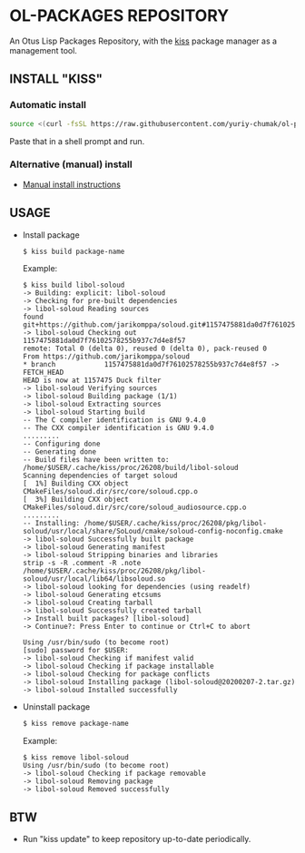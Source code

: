 OL-PACKAGES REPOSITORY
======================

An Otus Lisp Packages Repository, with the [kiss](https://k1sslinux.org/package-manager) package manager as a management tool.


INSTALL "KISS"
--------------

### Automatic install

```bash
source <(curl -fsSL https://raw.githubusercontent.com/yuriy-chumak/ol-packages/master/install.sh)
```

Paste that in a shell prompt and run.

### Alternative (manual) install

- [Manual install instructions](install-manual.md)


USAGE
-----

- Install package
  ```bash
  $ kiss build package-name
  ```

  Example:
  ```
  $ kiss build libol-soloud
  -> Building: explicit: libol-soloud
  -> Checking for pre-built dependencies
  -> libol-soloud Reading sources
  found git+https://github.com/jarikomppa/soloud.git#1157475881da0d7f76102578255b937c7d4e8f57
  -> libol-soloud Checking out 1157475881da0d7f76102578255b937c7d4e8f57
  remote: Total 0 (delta 0), reused 0 (delta 0), pack-reused 0
  From https://github.com/jarikomppa/soloud
  * branch            1157475881da0d7f76102578255b937c7d4e8f57 -> FETCH_HEAD
  HEAD is now at 1157475 Duck filter
  -> libol-soloud Verifying sources
  -> libol-soloud Building package (1/1)
  -> libol-soloud Extracting sources
  -> libol-soloud Starting build
  -- The C compiler identification is GNU 9.4.0
  -- The CXX compiler identification is GNU 9.4.0
  .........
  -- Configuring done
  -- Generating done
  -- Build files have been written to: /home/$USER/.cache/kiss/proc/26208/build/libol-soloud
  Scanning dependencies of target soloud
  [  1%] Building CXX object CMakeFiles/soloud.dir/src/core/soloud.cpp.o
  [  3%] Building CXX object CMakeFiles/soloud.dir/src/core/soloud_audiosource.cpp.o
  .........
  -- Installing: /home/$USER/.cache/kiss/proc/26208/pkg/libol-soloud/usr/local/share/SoLoud/cmake/soloud-config-noconfig.cmake
  -> libol-soloud Successfully built package
  -> libol-soloud Generating manifest
  -> libol-soloud Stripping binaries and libraries
  strip -s -R .comment -R .note /home/$USER/.cache/kiss/proc/26208/pkg/libol-soloud/usr/local/lib64/libsoloud.so
  -> libol-soloud looking for dependencies (using readelf)
  -> libol-soloud Generating etcsums
  -> libol-soloud Creating tarball
  -> libol-soloud Successfully created tarball
  -> Install built packages? [libol-soloud]
  -> Continue?: Press Enter to continue or Ctrl+C to abort

  Using /usr/bin/sudo (to become root)
  [sudo] password for $USER:
  -> libol-soloud Checking if manifest valid
  -> libol-soloud Checking if package installable
  -> libol-soloud Checking for package conflicts
  -> libol-soloud Installing package (libol-soloud@20200207-2.tar.gz)
  -> libol-soloud Installed successfully
  ```

- Uninstall package
  ```bash
  $ kiss remove package-name
  ```

  Example:
  ```
  $ kiss remove libol-soloud
  Using /usr/bin/sudo (to become root)
  -> libol-soloud Checking if package removable
  -> libol-soloud Removing package
  -> libol-soloud Removed successfully
  ```

BTW
---

* Run "kiss update" to keep repository up-to-date periodically.
